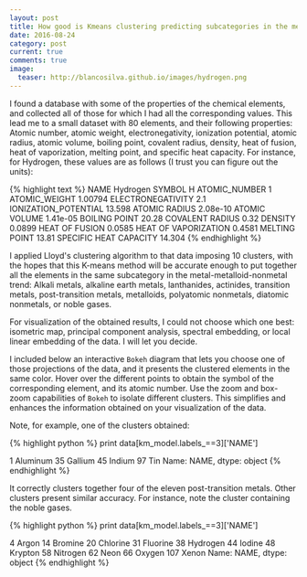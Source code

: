 ```yaml
---
layout: post
title: How good is Kmeans clustering predicting subcategories in the metal-metalloid-nonmetal trend?
date: 2016-08-24 
category: post
current: true
comments: true
image:
  teaser: http://blancosilva.github.io/images/hydrogen.png
---
```


I found a database with some of the properties of the chemical elements, and collected all of those for which I had all the corresponding values.  This lead me to a small dataset with 80 elements, and their following properties: Atomic number, atomic weight, electronegativity, ionization potential, atomic radius, atomic volume, boiling point, covalent radius, density, heat of fusion, heat of vaporization, melting point, and specific heat capacity.  For instance, for Hydrogen, these values are as follows (I trust you can figure out the units):

{% highlight text %}
NAME Hydrogen
SYMBOL H
ATOMIC_NUMBER 1
ATOMIC_WEIGHT 1.00794
ELECTRONEGATIVITY 2.1
IONIZATION_POTENTIAL 13.598
ATOMIC RADIUS 2.08e-10
ATOMIC VOLUME 1.41e-05
BOILING POINT 20.28
COVALENT RADIUS 0.32
DENSITY 0.0899
HEAT OF FUSION 0.0585
HEAT OF VAPORIZATION 0.4581
MELTING POINT 13.81
SPECIFIC HEAT CAPACITY 14.304
{% endhighlight %}

I applied Lloyd's clustering algorithm to that data imposing 10 clusters, with the hopes that this K-means method will be accurate enough to put together all the elements in the same subcategory in the metal-metalloid-nonmetal trend: Alkali metals, alkaline earth metals, lan­thanides, actinides, transition metals, post-​transition metals, metalloids, polyatomic nonmetals, diatomic nonmetals, or noble gases.

For visualization of the obtained results, I could not choose which one best: isometric map, principal component analysis, spectral embedding, or local linear embedding of the data.  I will let you decide.  

I included below an interactive `Bokeh` diagram that lets you choose one of those projections of the data, and it presents the clustered elements in the same color.  Hover over the different points to obtain the symbol of the corresponding element, and its atomic number.  Use the zoom and box-zoom capabilities of `Bokeh` to isolate different clusters.  This simplifies and enhances the information obtained on your visualization of the data.

Note, for example, one of the clusters obtained:

{% highlight python %}
print data[km_model.labels_==3]['NAME']

1     Aluminum
35     Gallium
45      Indium
97         Tin
Name: NAME, dtype: object
{% endhighlight %}

It correctly clusters together four of the eleven post-transition metals.  Other clusters present similar accuracy.  For instance, note the cluster containing the noble gases.

{% highlight python %}
print data[km_model.labels_==3]['NAME']

4         Argon
14      Bromine
20     Chlorine
31     Fluorine
38     Hydrogen
44       Iodine
48      Krypton
58     Nitrogen
62         Neon
66       Oxygen
107       Xenon
Name: NAME, dtype: object
{% endhighlight %}

<link rel="stylesheet" href="https://cdn.pydata.org/bokeh/release/bokeh-0.12.1.min.css" type="text/css" />
<link rel="stylesheet" href="https://cdn.pydata.org/bokeh/release/bokeh-widgets-0.12.1.min.css" type="text/css" />
        
<script type="text/javascript" src="https://cdn.pydata.org/bokeh/release/bokeh-0.12.1.min.js"></script>
<script type="text/javascript" src="https://cdn.pydata.org/bokeh/release/bokeh-widgets-0.12.1.min.js"></script>
<script type="text/javascript">
    Bokeh.set_log_level("info");
</script>

<div class="bk-root">
	<div class="plotdiv" id="8f71f722-b179-4d04-b51a-da7a37965897"></div>
</div>

<script type="text/javascript">
Bokeh.$(function() {
	var docs_json = {"6600161e-5412-46e0-be2c-485cd126ad59":{"roots":{"references":[{"attributes":{"fill_alpha":{"value":0.1},"fill_color":{"value":"#1f77b4"},"line_alpha":{"value":0.1},"line_color":{"value":"#1f77b4"},"size":{"units":"screen","value":10},"x":{"field":"x"},"y":{"field":"y"}},"id":"62b0c13e-b1a1-4140-9771-3a696f1e7b6a","type":"Circle"},{"attributes":{"fill_color":{"field":"color"},"line_color":{"field":"color"},"size":{"units":"screen","value":10},"x":{"field":"x"},"y":{"field":"y"}},"id":"11d9adef-078c-4264-ad54-f981fe584477","type":"Circle"},{"attributes":{},"id":"14ebcb5d-9a26-419f-be55-d7bafff64929","type":"BasicTicker"},{"attributes":{"bottom_units":"screen","fill_alpha":{"value":0.5},"fill_color":{"value":"lightgrey"},"left_units":"screen","level":"overlay","line_alpha":{"value":1.0},"line_color":{"value":"black"},"line_dash":[4,4],"line_width":{"value":2},"plot":null,"render_mode":"css","right_units":"screen","top_units":"screen"},"id":"5aee374d-01b7-4ed6-9a03-36a37d759230","type":"BoxAnnotation"},{"attributes":{},"id":"d3f8bb79-4403-4b9d-a760-afd6ef8e831a","type":"BasicTickFormatter"},{"attributes":{"active_drag":"auto","active_scroll":"auto","active_tap":"auto","tools":[{"id":"167d548f-6f8f-44f1-b662-fa83eee4834a","type":"PanTool"},{"id":"3ff2f816-1fcb-445d-afb4-f38f6660f526","type":"WheelZoomTool"},{"id":"8ee37ab5-0b44-4dca-a9f4-98dca5c7e33c","type":"BoxZoomTool"},{"id":"c3c49c42-1853-4f17-be22-0d4b00f69501","type":"SaveTool"},{"id":"f511c555-2233-49df-ad4c-56b9375056a2","type":"ResetTool"},{"id":"c48bc129-b38d-4b18-90eb-e60892b4560b","type":"HelpTool"},{"id":"1444bd8b-7b0b-4dc9-9c8b-612b66ce8a18","type":"HoverTool"}]},"id":"c9ed1764-2101-4c5c-b5d0-e151a747b88d","type":"Toolbar"},{"attributes":{"callback":null},"id":"0b156f65-eed2-4e65-8fb9-215586c68161","type":"DataRange1d"},{"attributes":{"plot":{"id":"f1d312a3-5b96-497f-9899-a907af60fcbb","subtype":"Figure","type":"Plot"}},"id":"b1f3e0f2-11d5-4039-bd40-4c71feac8db3","type":"HelpTool"},{"attributes":{},"id":"536337fb-4145-4013-880b-1108501d6d5c","type":"BasicTickFormatter"},{"attributes":{"below":[{"id":"a371d366-11ed-4a58-b8c2-044743939877","type":"LinearAxis"}],"left":[{"id":"5644dd05-c828-47d9-8077-4508626d128c","type":"LinearAxis"}],"renderers":[{"id":"a371d366-11ed-4a58-b8c2-044743939877","type":"LinearAxis"},{"id":"8e9cdf43-27a6-4569-89d3-5ba1f69f46e6","type":"Grid"},{"id":"5644dd05-c828-47d9-8077-4508626d128c","type":"LinearAxis"},{"id":"cc979c98-dd25-4e57-a13b-0137deeb5c9b","type":"Grid"},{"id":"3f353c1b-7725-4c0d-bb9d-f4154cd9c3ef","type":"BoxAnnotation"},{"id":"7813779d-537f-4ec5-9e1c-92b6d15ed9e4","type":"GlyphRenderer"}],"title":{"id":"812d894e-e9b4-4347-83bd-8d5422d251ee","type":"Title"},"tool_events":{"id":"b52faf0a-c7f4-455a-977e-8ee2fed61085","type":"ToolEvents"},"toolbar":{"id":"77cf888f-3107-4a88-9919-d12ad9bb9758","type":"Toolbar"},"x_range":{"id":"9f87f39b-fd56-4e03-89cc-9347f29e78de","type":"DataRange1d"},"y_range":{"id":"5a203eea-90cf-4be2-8aad-efe1708b41ce","type":"DataRange1d"}},"id":"98ae1599-882d-40a9-a150-0134dd2bc1e2","subtype":"Figure","type":"Plot"},{"attributes":{"data_source":{"id":"d2b36607-5b90-4111-8a84-2ae1191b5290","type":"ColumnDataSource"},"glyph":{"id":"cbe39a14-8aa1-4c3e-94ee-ac6c9fb02f3a","type":"Circle"},"hover_glyph":null,"nonselection_glyph":{"id":"fe0d5987-c41d-41d3-a490-20ca0308815d","type":"Circle"},"selection_glyph":null},"id":"81598618-94f1-471b-a088-da4bdd2c0e07","type":"GlyphRenderer"},{"attributes":{"plot":{"id":"f1d312a3-5b96-497f-9899-a907af60fcbb","subtype":"Figure","type":"Plot"}},"id":"221a5fde-4296-48e5-8ea7-8fe29f559fe2","type":"ResetTool"},{"attributes":{"plot":null,"text":null},"id":"cebdfa4b-0471-45f4-aa64-c18859da2fc1","type":"Title"},{"attributes":{"callback":null,"column_names":["color","y","number","name","x"],"data":{"color":["pink","blue","brown","black","red","orange","blue","red","blue","brown","blue","black","purple","brown","red","red","black","red","red","blue","brown","red","pink","purple","red","brown","orange","black","red","brown","pink","orange","black","brown","purple","blue","gray","blue","green","orange","brown","black","orange","purple","brown","red","brown","yellow","black","blue","red","purple","gray","black","yellow","gray","orange","black","green","red","black","green","green","blue","yellow","orange","black","orange","pink","gray","blue","green","purple","gray","yellow","brown","gray","blue","black","orange"],"name":["Aluminum","Antimony","Argon","Arsenic","Gold","Boron","Barium","Beryllium","Bismuth","Bromine","Calcium","Cadmium","Cerium","Chlorine","Cobalt","Chromium","Cesium","Copper","Erbium","Europium","Fluorine","Iron","Gallium","Gadolinium","Germanium","Hydrogen","Hafnium","Mercury","Holmium","Iodine","Indium","Iridium","Potassium","Krypton","Lanthanum","Lithium","Lutetium","Magnesium","Manganese","Molybdenum","Nitrogen","Sodium","Niobium","Neodymium","Neon","Nickel","Oxygen","Osmium","Phosphorus","Lead","Palladium","Praseodymium","Platinum","Rubidium","Rhenium","Rhodium","Ruthenium","Sulfur","Silver","Scandium","Selenium","Silicon","Samarium","Strontium","Tantalum","Technetium","Tellurium","Thorium","Tin","Titanium","Thallium","Thulium","Uranium","Vanadium","Tungsten","Xenon","Yttrium","Ytterbium","Zinc","Zirconium"],"number":[13,51,18,33,79,5,56,4,83,35,20,48,58,17,27,24,55,29,68,63,9,26,31,64,32,1,72,80,67,53,49,77,19,36,57,3,71,12,25,42,7,11,41,60,10,28,8,76,15,82,46,59,78,37,75,45,44,16,47,21,34,14,62,38,73,43,52,90,50,22,81,69,92,23,74,54,39,70,30,40],"x":[165.1549578086669,-792.7720666339671,-2823.911782391951,-1690.9785680590544,604.003387697546,2151.1534894725755,-547.4716111589673,872.8116117785594,-1048.4956299233063,-2537.6402797234005,-810.8718195077785,-1722.8067323885657,1123.0966109927645,-2649.696687604154,827.8752492502166,811.3197698676413,-2050.977643985591,350.69647399150875,849.2084990339467,-764.1471729493757,-2846.350833763942,719.67950998593,-532.924237310271,1219.2784924423763,573.4084592303528,-2922.2196059991647,2828.5210411083713,-2380.4911599136444,662.6678717464754,-2401.8127171891165,-701.9503389126266,2753.446644467973,-1974.279813787954,-2789.7211548797695,1185.3803007326305,-1392.2647915255197,1390.0773376147806,-1235.01663547876,-59.75485635628122,3008.5434322255883,-2854.5116367646956,-1845.8234647614345,3022.517917867446,848.6448130257074,-2909.181351937498,686.5144718790234,-2839.099449129472,3567.4271600341626,-2306.38464443666,-916.4930886721086,946.7111615875558,1221.0459721050568,1846.245391652987,-2031.5517374912906,4110.882066789432,1808.6145728832691,2452.2999579542397,-2126.54200569937,-89.89184640751884,803.6950103840954,-1860.7221626960586,306.86491971590306,-398.2648201580452,-939.6970894260107,3912.9990090697706,2449.5337668192415,-1502.8653887710816,2999.7822780164397,-94.47061201325167,1299.8662693093083,-1137.9638292219493,-40.92141314874259,1938.6695031879992,1519.8887200301212,4209.631861125093,-2740.4304570994445,1286.1646900084056,-1087.036034138292,-1545.792708746224,2609.87722726916],"y":[-813.3226419025247,-237.03064716141273,369.17598760367173,172.51248903528915,-571.4990105519822,291.83235366075564,-204.9444833605803,-457.53840960113837,-380.57214101263344,314.5174596553287,121.62347137063307,238.02339013507606,-954.9573220137667,336.74570153088223,78.24254827241617,-268.5951832219415,39.88814267633211,-289.8661815345455,48.983015397025554,78.8268704624029,373.28774077562275,145.68497475499606,-981.6809191383713,-532.4116235105231,-631.3066114452986,387.2799813350157,277.4433798079099,120.74560149181013,166.69892396917638,283.0516047821477,-932.9170875401891,447.53154488730524,-98.03720663095794,362.8666851839355,-905.8647840881179,-334.75622195096537,12.90971844937394,213.29585306541782,128.65359536291442,474.7664608391974,374.8189519452578,-133.34425257155806,399.9876916381345,-598.7065487255792,384.95723624138964,70.61856597840853,371.91445774676004,595.207271817676,272.110474342913,-437.1501492142671,105.74214652472642,-892.7756550270203,66.71695312098848,0.9321352850047333,686.4778773469357,188.90189808994842,383.0535114469682,238.11948054788024,-230.5225744573133,76.08865921782501,203.22348765242964,215.34630353762094,93.72655239041693,87.67691058820412,628.065149867858,361.39211414510146,159.58664677105753,-119.52384139990681,-969.7862407226246,111.00163487935981,-395.7347704768956,203.95993946279725,-783.454619360622,131.7502215410609,755.6179278507166,352.4379854958572,-133.6058908168514,128.9839413892563,219.8998676903442,-62.99847161990647]}},"id":"85641719-298d-455e-b883-a714519a0c4d","type":"ColumnDataSource"},{"attributes":{"plot":{"id":"c4b1cff8-519f-4b47-a009-60b29fa39453","subtype":"Figure","type":"Plot"},"ticker":{"id":"2e9e430a-adb2-453d-aba9-20c7dbf4ca9c","type":"BasicTicker"}},"id":"3173ad1e-32e9-44c6-bddf-9a7db2d886d8","type":"Grid"},{"attributes":{"callback":null,"plot":{"id":"c4b1cff8-519f-4b47-a009-60b29fa39453","subtype":"Figure","type":"Plot"},"tooltips":[["Name    ","@name"],["Atomic #","@number"]]},"id":"e7c471d7-1ed6-4728-8a1a-473541eae14d","type":"HoverTool"},{"attributes":{},"id":"6c3f21e6-839d-44c9-a9e6-14582ee361d4","type":"BasicTickFormatter"},{"attributes":{"callback":null,"plot":{"id":"f1d312a3-5b96-497f-9899-a907af60fcbb","subtype":"Figure","type":"Plot"},"tooltips":[["Name    ","@name"],["Atomic #","@number"]]},"id":"24d756bf-386d-4581-99ca-121e72f3ea60","type":"HoverTool"},{"attributes":{"plot":{"id":"b1f0f49d-8c4f-4b7b-b24f-16f3ae07df79","subtype":"Figure","type":"Plot"}},"id":"167d548f-6f8f-44f1-b662-fa83eee4834a","type":"PanTool"},{"attributes":{"dimension":1,"plot":{"id":"98ae1599-882d-40a9-a150-0134dd2bc1e2","subtype":"Figure","type":"Plot"},"ticker":{"id":"b00c71bc-a2c8-4960-a105-5497dbf0a963","type":"BasicTicker"}},"id":"cc979c98-dd25-4e57-a13b-0137deeb5c9b","type":"Grid"},{"attributes":{},"id":"43d30af2-3488-4a2b-aa0a-13820397acdb","type":"ToolEvents"},{"attributes":{"bottom_units":"screen","fill_alpha":{"value":0.5},"fill_color":{"value":"lightgrey"},"left_units":"screen","level":"overlay","line_alpha":{"value":1.0},"line_color":{"value":"black"},"line_dash":[4,4],"line_width":{"value":2},"plot":null,"render_mode":"css","right_units":"screen","top_units":"screen"},"id":"3f353c1b-7725-4c0d-bb9d-f4154cd9c3ef","type":"BoxAnnotation"},{"attributes":{"callback":null,"plot":{"id":"98ae1599-882d-40a9-a150-0134dd2bc1e2","subtype":"Figure","type":"Plot"},"tooltips":[["Name    ","@name"],["Atomic #","@number"]]},"id":"473c6095-c5ed-4679-8734-25bd8c6efc30","type":"HoverTool"},{"attributes":{"data_source":{"id":"4c34170c-bd3f-45fe-9a03-4fcf4fde10f3","type":"ColumnDataSource"},"glyph":{"id":"aace667a-a400-43f6-9a84-b0f6daf9ac73","type":"Circle"},"hover_glyph":null,"nonselection_glyph":{"id":"ecbbf66c-9431-4315-9597-d1c8af03d792","type":"Circle"},"selection_glyph":null},"id":"7813779d-537f-4ec5-9e1c-92b6d15ed9e4","type":"GlyphRenderer"},{"attributes":{"active_drag":"auto","active_scroll":"auto","active_tap":"auto","tools":[{"id":"48b7006f-d325-4566-912e-da44be55fe35","type":"PanTool"},{"id":"ec12618b-7aa1-4791-9095-73ba658c262a","type":"WheelZoomTool"},{"id":"4d2a5291-9139-47b6-9443-18501a9f91bb","type":"BoxZoomTool"},{"id":"a74c0ce0-f360-4314-afd5-eea84f8ed2b0","type":"SaveTool"},{"id":"221a5fde-4296-48e5-8ea7-8fe29f559fe2","type":"ResetTool"},{"id":"b1f3e0f2-11d5-4039-bd40-4c71feac8db3","type":"HelpTool"},{"id":"24d756bf-386d-4581-99ca-121e72f3ea60","type":"HoverTool"}]},"id":"0b25456e-fb8e-4a34-9e94-bf644b6ff7b3","type":"Toolbar"},{"attributes":{},"id":"900f2513-9de8-4271-8813-420482fc018c","type":"BasicTicker"},{"attributes":{"overlay":{"id":"668b2364-8bc9-40c2-86e4-7b320a3ef2bb","type":"BoxAnnotation"},"plot":{"id":"c4b1cff8-519f-4b47-a009-60b29fa39453","subtype":"Figure","type":"Plot"}},"id":"b947a04d-6097-4972-8135-53ad27f8879a","type":"BoxZoomTool"},{"attributes":{"data_source":{"id":"85641719-298d-455e-b883-a714519a0c4d","type":"ColumnDataSource"},"glyph":{"id":"11d9adef-078c-4264-ad54-f981fe584477","type":"Circle"},"hover_glyph":null,"nonselection_glyph":{"id":"62b0c13e-b1a1-4140-9771-3a696f1e7b6a","type":"Circle"},"selection_glyph":null},"id":"079ee571-06dd-4257-a3aa-d5070517872b","type":"GlyphRenderer"},{"attributes":{"overlay":{"id":"704ecfef-3f09-4ae0-a0a7-c46cbe150b2a","type":"BoxAnnotation"},"plot":{"id":"f1d312a3-5b96-497f-9899-a907af60fcbb","subtype":"Figure","type":"Plot"}},"id":"4d2a5291-9139-47b6-9443-18501a9f91bb","type":"BoxZoomTool"},{"attributes":{"data_source":{"id":"dcf6ad7a-834d-4073-9a8a-4cccdb5378ab","type":"ColumnDataSource"},"glyph":{"id":"930d80e2-7b71-4947-98be-fb938687dcd5","type":"Circle"},"hover_glyph":null,"nonselection_glyph":{"id":"5f0df231-4e5d-416d-89fc-1411e1aa9db9","type":"Circle"},"selection_glyph":null},"id":"d8011ec0-2dbd-4f11-8815-2b71dfaab15c","type":"GlyphRenderer"},{"attributes":{"plot":{"id":"b1f0f49d-8c4f-4b7b-b24f-16f3ae07df79","subtype":"Figure","type":"Plot"}},"id":"c3c49c42-1853-4f17-be22-0d4b00f69501","type":"SaveTool"},{"attributes":{"plot":{"id":"98ae1599-882d-40a9-a150-0134dd2bc1e2","subtype":"Figure","type":"Plot"}},"id":"b594acfa-7704-4b6a-aba2-26e2d28997b2","type":"ResetTool"},{"attributes":{"callback":null,"plot":{"id":"b1f0f49d-8c4f-4b7b-b24f-16f3ae07df79","subtype":"Figure","type":"Plot"},"tooltips":[["Name    ","@name"],["Atomic #","@number"]]},"id":"1444bd8b-7b0b-4dc9-9c8b-612b66ce8a18","type":"HoverTool"},{"attributes":{},"id":"cf303b62-228c-4797-97a0-9b8a009741af","type":"BasicTickFormatter"},{"attributes":{"fill_color":{"field":"color"},"line_color":{"field":"color"},"size":{"units":"screen","value":10},"x":{"field":"x"},"y":{"field":"y"}},"id":"cbe39a14-8aa1-4c3e-94ee-ac6c9fb02f3a","type":"Circle"},{"attributes":{"formatter":{"id":"e23f54bd-a7b3-4f91-8010-ec6506c68589","type":"BasicTickFormatter"},"plot":{"id":"b1f0f49d-8c4f-4b7b-b24f-16f3ae07df79","subtype":"Figure","type":"Plot"},"ticker":{"id":"a69db1aa-4cf4-401f-8587-752b291f8f72","type":"BasicTicker"}},"id":"0476a467-48d1-4c1b-8247-cf121ca4f5a8","type":"LinearAxis"},{"attributes":{"active_drag":"auto","active_scroll":"auto","active_tap":"auto","tools":[{"id":"071dcfbf-91c6-40bf-a0f6-e1a8a925739c","type":"PanTool"},{"id":"dc49990c-cd22-4335-a16b-45e7d23b5457","type":"WheelZoomTool"},{"id":"c4bc4fc7-20b0-4a4d-a92f-2720e5b2b886","type":"BoxZoomTool"},{"id":"73d5a056-8cff-40a0-bbc3-03a552a7d77a","type":"SaveTool"},{"id":"b594acfa-7704-4b6a-aba2-26e2d28997b2","type":"ResetTool"},{"id":"655129bd-5d05-41ce-85b6-b577ea08d43f","type":"HelpTool"},{"id":"473c6095-c5ed-4679-8734-25bd8c6efc30","type":"HoverTool"}]},"id":"77cf888f-3107-4a88-9919-d12ad9bb9758","type":"Toolbar"},{"attributes":{},"id":"12a8059e-ebf9-4846-8f52-22114f98f8b3","type":"ToolEvents"},{"attributes":{},"id":"e8625e70-8f97-422d-872a-ce27866c52be","type":"BasicTicker"},{"attributes":{"formatter":{"id":"6c3f21e6-839d-44c9-a9e6-14582ee361d4","type":"BasicTickFormatter"},"plot":{"id":"f1d312a3-5b96-497f-9899-a907af60fcbb","subtype":"Figure","type":"Plot"},"ticker":{"id":"14ebcb5d-9a26-419f-be55-d7bafff64929","type":"BasicTicker"}},"id":"8a6a5c2b-d0ad-4828-8e97-1aa6f5af2c94","type":"LinearAxis"},{"attributes":{"bottom_units":"screen","fill_alpha":{"value":0.5},"fill_color":{"value":"lightgrey"},"left_units":"screen","level":"overlay","line_alpha":{"value":1.0},"line_color":{"value":"black"},"line_dash":[4,4],"line_width":{"value":2},"plot":null,"render_mode":"css","right_units":"screen","top_units":"screen"},"id":"668b2364-8bc9-40c2-86e4-7b320a3ef2bb","type":"BoxAnnotation"},{"attributes":{"plot":{"id":"c4b1cff8-519f-4b47-a009-60b29fa39453","subtype":"Figure","type":"Plot"}},"id":"b803ba85-1410-440a-8de6-707ac7d3ab0f","type":"HelpTool"},{"attributes":{"below":[{"id":"076b8d1d-a313-4654-a706-262ed096b5e2","type":"LinearAxis"}],"left":[{"id":"8ee01482-d2ec-48fe-aab8-016c3b23f203","type":"LinearAxis"}],"renderers":[{"id":"076b8d1d-a313-4654-a706-262ed096b5e2","type":"LinearAxis"},{"id":"3173ad1e-32e9-44c6-bddf-9a7db2d886d8","type":"Grid"},{"id":"8ee01482-d2ec-48fe-aab8-016c3b23f203","type":"LinearAxis"},{"id":"1d803f39-3a45-4c3b-8e44-944e67480ec0","type":"Grid"},{"id":"668b2364-8bc9-40c2-86e4-7b320a3ef2bb","type":"BoxAnnotation"},{"id":"079ee571-06dd-4257-a3aa-d5070517872b","type":"GlyphRenderer"}],"title":{"id":"cf50a3b7-107d-4caa-9431-51d910177127","type":"Title"},"tool_events":{"id":"7390e0df-0ded-4a53-b7e2-30d3c4b24967","type":"ToolEvents"},"toolbar":{"id":"a513c179-284e-4f16-b244-72a6cf1ff6f9","type":"Toolbar"},"x_range":{"id":"f0fdafee-55c8-49e4-bee8-4584f3c2835a","type":"DataRange1d"},"y_range":{"id":"52bab966-5322-4578-b024-a04684e43d63","type":"DataRange1d"}},"id":"c4b1cff8-519f-4b47-a009-60b29fa39453","subtype":"Figure","type":"Plot"},{"attributes":{"child":{"id":"b1f0f49d-8c4f-4b7b-b24f-16f3ae07df79","subtype":"Figure","type":"Plot"},"title":"PCA"},"id":"88909a9f-62c1-442e-85e1-55fb0cb42959","type":"Panel"},{"attributes":{},"id":"047d3250-7584-49f7-b7cf-ac2f6d0f0e80","type":"BasicTickFormatter"},{"attributes":{"plot":{"id":"f1d312a3-5b96-497f-9899-a907af60fcbb","subtype":"Figure","type":"Plot"},"ticker":{"id":"e8625e70-8f97-422d-872a-ce27866c52be","type":"BasicTicker"}},"id":"90012c5b-ade5-4eb6-bada-51808b41f758","type":"Grid"},{"attributes":{"formatter":{"id":"cf303b62-228c-4797-97a0-9b8a009741af","type":"BasicTickFormatter"},"plot":{"id":"b1f0f49d-8c4f-4b7b-b24f-16f3ae07df79","subtype":"Figure","type":"Plot"},"ticker":{"id":"576eca65-bd5d-471b-ad35-e4539fd13f37","type":"BasicTicker"}},"id":"1e9d8a0e-d417-4f5b-8afc-a1006bc2766b","type":"LinearAxis"},{"attributes":{"overlay":{"id":"5aee374d-01b7-4ed6-9a03-36a37d759230","type":"BoxAnnotation"},"plot":{"id":"b1f0f49d-8c4f-4b7b-b24f-16f3ae07df79","subtype":"Figure","type":"Plot"}},"id":"8ee37ab5-0b44-4dca-a9f4-98dca5c7e33c","type":"BoxZoomTool"},{"attributes":{},"id":"ee187e74-c58d-44d5-8772-59eba1ad061f","type":"BasicTickFormatter"},{"attributes":{"fill_alpha":{"value":0.1},"fill_color":{"value":"#1f77b4"},"line_alpha":{"value":0.1},"line_color":{"value":"#1f77b4"},"size":{"units":"screen","value":10},"x":{"field":"x"},"y":{"field":"y"}},"id":"fe0d5987-c41d-41d3-a490-20ca0308815d","type":"Circle"},{"attributes":{"dimension":1,"plot":{"id":"c4b1cff8-519f-4b47-a009-60b29fa39453","subtype":"Figure","type":"Plot"},"ticker":{"id":"900f2513-9de8-4271-8813-420482fc018c","type":"BasicTicker"}},"id":"1d803f39-3a45-4c3b-8e44-944e67480ec0","type":"Grid"},{"attributes":{"plot":{"id":"b1f0f49d-8c4f-4b7b-b24f-16f3ae07df79","subtype":"Figure","type":"Plot"},"ticker":{"id":"a69db1aa-4cf4-401f-8587-752b291f8f72","type":"BasicTicker"}},"id":"d39cee0b-82c0-45af-8a1f-4211df9a4066","type":"Grid"},{"attributes":{},"id":"e23f54bd-a7b3-4f91-8010-ec6506c68589","type":"BasicTickFormatter"},{"attributes":{"plot":{"id":"98ae1599-882d-40a9-a150-0134dd2bc1e2","subtype":"Figure","type":"Plot"}},"id":"dc49990c-cd22-4335-a16b-45e7d23b5457","type":"WheelZoomTool"},{"attributes":{"formatter":{"id":"ee187e74-c58d-44d5-8772-59eba1ad061f","type":"BasicTickFormatter"},"plot":{"id":"98ae1599-882d-40a9-a150-0134dd2bc1e2","subtype":"Figure","type":"Plot"},"ticker":{"id":"082f8e7a-a1e7-45eb-be62-05707b4aa1cb","type":"BasicTicker"}},"id":"a371d366-11ed-4a58-b8c2-044743939877","type":"LinearAxis"},{"attributes":{"formatter":{"id":"536337fb-4145-4013-880b-1108501d6d5c","type":"BasicTickFormatter"},"plot":{"id":"98ae1599-882d-40a9-a150-0134dd2bc1e2","subtype":"Figure","type":"Plot"},"ticker":{"id":"b00c71bc-a2c8-4960-a105-5497dbf0a963","type":"BasicTicker"}},"id":"5644dd05-c828-47d9-8077-4508626d128c","type":"LinearAxis"},{"attributes":{"plot":{"id":"f1d312a3-5b96-497f-9899-a907af60fcbb","subtype":"Figure","type":"Plot"}},"id":"ec12618b-7aa1-4791-9095-73ba658c262a","type":"WheelZoomTool"},{"attributes":{"plot":null,"text":null},"id":"cf50a3b7-107d-4caa-9431-51d910177127","type":"Title"},{"attributes":{"fill_color":{"field":"color"},"line_color":{"field":"color"},"size":{"units":"screen","value":10},"x":{"field":"x"},"y":{"field":"y"}},"id":"aace667a-a400-43f6-9a84-b0f6daf9ac73","type":"Circle"},{"attributes":{"plot":{"id":"c4b1cff8-519f-4b47-a009-60b29fa39453","subtype":"Figure","type":"Plot"}},"id":"d2e593f1-41f1-40d3-9270-7a40430e2d45","type":"ResetTool"},{"attributes":{"callback":null},"id":"954d7588-fbe4-45c2-a3ce-90aee9b95bff","type":"DataRange1d"},{"attributes":{"below":[{"id":"8af45b65-dcdc-4c86-85ce-0b56a9801821","type":"LinearAxis"}],"left":[{"id":"8a6a5c2b-d0ad-4828-8e97-1aa6f5af2c94","type":"LinearAxis"}],"renderers":[{"id":"8af45b65-dcdc-4c86-85ce-0b56a9801821","type":"LinearAxis"},{"id":"90012c5b-ade5-4eb6-bada-51808b41f758","type":"Grid"},{"id":"8a6a5c2b-d0ad-4828-8e97-1aa6f5af2c94","type":"LinearAxis"},{"id":"b21dcc4a-3a0f-4d0f-be55-359de3b3ba4b","type":"Grid"},{"id":"704ecfef-3f09-4ae0-a0a7-c46cbe150b2a","type":"BoxAnnotation"},{"id":"81598618-94f1-471b-a088-da4bdd2c0e07","type":"GlyphRenderer"}],"title":{"id":"01813a30-a74d-408b-88c8-3c810666fd66","type":"Title"},"tool_events":{"id":"12a8059e-ebf9-4846-8f52-22114f98f8b3","type":"ToolEvents"},"toolbar":{"id":"0b25456e-fb8e-4a34-9e94-bf644b6ff7b3","type":"Toolbar"},"x_range":{"id":"0b156f65-eed2-4e65-8fb9-215586c68161","type":"DataRange1d"},"y_range":{"id":"7ff153a7-7e3b-4e52-a8b9-0956cde3dc77","type":"DataRange1d"}},"id":"f1d312a3-5b96-497f-9899-a907af60fcbb","subtype":"Figure","type":"Plot"},{"attributes":{},"id":"082f8e7a-a1e7-45eb-be62-05707b4aa1cb","type":"BasicTicker"},{"attributes":{"plot":{"id":"98ae1599-882d-40a9-a150-0134dd2bc1e2","subtype":"Figure","type":"Plot"}},"id":"73d5a056-8cff-40a0-bbc3-03a552a7d77a","type":"SaveTool"},{"attributes":{"fill_alpha":{"value":0.1},"fill_color":{"value":"#1f77b4"},"line_alpha":{"value":0.1},"line_color":{"value":"#1f77b4"},"size":{"units":"screen","value":10},"x":{"field":"x"},"y":{"field":"y"}},"id":"5f0df231-4e5d-416d-89fc-1411e1aa9db9","type":"Circle"},{"attributes":{"callback":null,"tabs":[{"id":"a4616c91-0cf3-4723-afce-a3bed7807bc7","type":"Panel"},{"id":"88909a9f-62c1-442e-85e1-55fb0cb42959","type":"Panel"},{"id":"84696fa7-b3b3-4504-8a5a-4fb3fe48b300","type":"Panel"},{"id":"fe67a26a-d9ce-447e-84cb-86ae1c5a4bda","type":"Panel"}]},"id":"81c0b693-b71d-41c5-94f0-8a931629e416","type":"Tabs"},{"attributes":{"child":{"id":"c4b1cff8-519f-4b47-a009-60b29fa39453","subtype":"Figure","type":"Plot"},"title":"Isometric Map"},"id":"84696fa7-b3b3-4504-8a5a-4fb3fe48b300","type":"Panel"},{"attributes":{"callback":null},"id":"9f87f39b-fd56-4e03-89cc-9347f29e78de","type":"DataRange1d"},{"attributes":{"child":{"id":"98ae1599-882d-40a9-a150-0134dd2bc1e2","subtype":"Figure","type":"Plot"},"title":"Locally Linear Embedding"},"id":"fe67a26a-d9ce-447e-84cb-86ae1c5a4bda","type":"Panel"},{"attributes":{"plot":{"id":"c4b1cff8-519f-4b47-a009-60b29fa39453","subtype":"Figure","type":"Plot"}},"id":"e69480a5-9aaf-4dcb-92cc-8c527f2363e1","type":"PanTool"},{"attributes":{"plot":{"id":"c4b1cff8-519f-4b47-a009-60b29fa39453","subtype":"Figure","type":"Plot"}},"id":"5453b409-5aba-4282-b531-cf0bb7b5199f","type":"SaveTool"},{"attributes":{"plot":{"id":"98ae1599-882d-40a9-a150-0134dd2bc1e2","subtype":"Figure","type":"Plot"}},"id":"071dcfbf-91c6-40bf-a0f6-e1a8a925739c","type":"PanTool"},{"attributes":{"plot":{"id":"b1f0f49d-8c4f-4b7b-b24f-16f3ae07df79","subtype":"Figure","type":"Plot"}},"id":"f511c555-2233-49df-ad4c-56b9375056a2","type":"ResetTool"},{"attributes":{"fill_color":{"field":"color"},"line_color":{"field":"color"},"size":{"units":"screen","value":10},"x":{"field":"x"},"y":{"field":"y"}},"id":"930d80e2-7b71-4947-98be-fb938687dcd5","type":"Circle"},{"attributes":{"callback":null},"id":"7ff153a7-7e3b-4e52-a8b9-0956cde3dc77","type":"DataRange1d"},{"attributes":{"callback":null,"column_names":["color","y","number","name","x"],"data":{"color":["pink","blue","brown","black","red","orange","blue","red","blue","brown","blue","black","purple","brown","red","red","black","red","red","blue","brown","red","pink","purple","red","brown","orange","black","red","brown","pink","orange","black","brown","purple","blue","gray","blue","green","orange","brown","black","orange","purple","brown","red","brown","yellow","black","blue","red","purple","gray","black","yellow","gray","orange","black","green","red","black","green","green","blue","yellow","orange","black","orange","pink","gray","blue","green","purple","gray","yellow","brown","gray","blue","black","orange"],"name":["Aluminum","Antimony","Argon","Arsenic","Gold","Boron","Barium","Beryllium","Bismuth","Bromine","Calcium","Cadmium","Cerium","Chlorine","Cobalt","Chromium","Cesium","Copper","Erbium","Europium","Fluorine","Iron","Gallium","Gadolinium","Germanium","Hydrogen","Hafnium","Mercury","Holmium","Iodine","Indium","Iridium","Potassium","Krypton","Lanthanum","Lithium","Lutetium","Magnesium","Manganese","Molybdenum","Nitrogen","Sodium","Niobium","Neodymium","Neon","Nickel","Oxygen","Osmium","Phosphorus","Lead","Palladium","Praseodymium","Platinum","Rubidium","Rhenium","Rhodium","Ruthenium","Sulfur","Silver","Scandium","Selenium","Silicon","Samarium","Strontium","Tantalum","Technetium","Tellurium","Thorium","Tin","Titanium","Thallium","Thulium","Uranium","Vanadium","Tungsten","Xenon","Yttrium","Ytterbium","Zinc","Zirconium"],"number":[13,51,18,33,79,5,56,4,83,35,20,48,58,17,27,24,55,29,68,63,9,26,31,64,32,1,72,80,67,53,49,77,19,36,57,3,71,12,25,42,7,11,41,60,10,28,8,76,15,82,46,59,78,37,75,45,44,16,47,21,34,14,62,38,73,43,52,90,50,22,81,69,92,23,74,54,39,70,30,40],"x":[0.020084526582062872,0.055508911227359646,0.15159617982500034,0.07808620535306354,-0.013118989541468791,-0.1667149181084315,0.040412699966604515,-0.07412158918645055,0.09996677214325349,0.1358710216647169,0.049420833645170956,0.09840756709401258,-0.05368475756641123,0.1445412145579658,-0.07409316417918016,-0.0740595765977072,0.11968902413559186,-0.026971234299534935,-0.07399904353158034,0.046222159376645575,0.15454197924764262,-0.07409052090663995,0.11498411425073189,-0.05245918041112748,-0.01690505753613556,0.15810507616567535,-0.16713862462462217,0.12914581958175478,-0.07400764218452528,0.12530009037635478,0.10257272792964704,-0.16715970138356462,0.12128852554282608,0.14714531161018027,-0.06419691329517986,0.10359613404133232,-0.09212096560524483,0.07261141171217114,-0.022633185209691854,-0.16712746052891564,0.15425893856539996,0.1191230562603522,-0.1671134893103093,-0.02327814570193724,0.15648491981385174,-0.0741106703796223,0.15457894721882315,-0.16719523063347128,0.12877358728656896,0.0897623732213237,-0.07405615289428397,-0.06559716272986302,-0.12423051864410839,0.12111319125662334,-0.16724406574068892,-0.13889187151894994,-0.1671985605396927,0.120689818545417,0.0016202772687727118,-0.07407638313504207,0.1082491985884832,-0.052965284390099975,0.006889137879488946,0.05587808988636636,-0.16721740391543918,-0.16719279544791243,0.08771539506277566,-0.16713573562473905,0.0813179877688995,-0.09507031046186384,0.0982604083979883,-0.047403618993624004,-0.11269107732573114,-0.11953056645586756,-0.1672722561551455,0.14161633462018186,-0.0786897073555854,0.05947466029830267,0.09074390265847682,-0.16717994243702983],"y":[-0.0686640027625074,-0.03236129252061037,0.10088275678157575,0.015594629748858876,-0.13022710880772997,0.09320866123363873,-0.04788960307612368,-0.04812478338540362,-0.05239852725787149,0.08019276695069817,-0.03416756579328093,0.034824096936878976,-0.38582274730122385,0.09119086361219124,-0.053808921997003954,-0.059858381607069265,0.06354449734773836,-0.06332810308150484,-0.07388381969091548,-0.04967276449143002,0.10433491793803673,-0.05323509441680576,-0.1218473226690649,-0.08371155391912287,-0.08994256518945527,0.10908179190474339,0.12764933135773887,0.07687786711359658,-0.07024627665353751,0.06663726162916656,-0.10157418166086082,0.1263046831988943,0.04991071791183141,0.09543362059015625,-0.35257465037183333,0.0010330287617851292,-0.023946216541317504,-0.005926462161662521,-0.04760576755978449,0.14151992876682593,0.10405246048471159,0.03995282528323821,0.1420039670682226,-0.1233378253024394,0.10715099807051419,-0.04860115787057549,0.10432151305723025,0.16362384453223167,0.07017221143393758,-0.0647331974504771,-0.06273997215755646,-0.3582260430651827,0.03213017565191455,0.05860536971435126,0.18630357516727122,0.04728355999662924,0.1103729698616958,0.05946688409145219,-0.058842469373782944,-0.057152302385446094,0.045112059248676804,-0.03719370702747273,-0.05270548607708758,-0.032932741511694744,0.17827508108785653,0.10923458556172173,0.015158418785209878,0.11696617007969838,-0.13448636210346282,-0.02631729134006027,-0.04440109433036243,-0.0489427204212851,-0.19792518409590712,0.010587326543834106,0.18878104860172187,0.08864335256198225,-0.046494733412392894,-0.04370687587572408,0.020218518521762995,0.10449991026462405]}},"id":"4c34170c-bd3f-45fe-9a03-4fcf4fde10f3","type":"ColumnDataSource"},{"attributes":{"plot":{"id":"98ae1599-882d-40a9-a150-0134dd2bc1e2","subtype":"Figure","type":"Plot"}},"id":"655129bd-5d05-41ce-85b6-b577ea08d43f","type":"HelpTool"},{"attributes":{"callback":null},"id":"f0fdafee-55c8-49e4-bee8-4584f3c2835a","type":"DataRange1d"},{"attributes":{},"id":"4eea9bfd-253b-4de3-8444-62fbc1d00c14","type":"BasicTickFormatter"},{"attributes":{"plot":{"id":"b1f0f49d-8c4f-4b7b-b24f-16f3ae07df79","subtype":"Figure","type":"Plot"}},"id":"c48bc129-b38d-4b18-90eb-e60892b4560b","type":"HelpTool"},{"attributes":{"callback":null},"id":"5a203eea-90cf-4be2-8aad-efe1708b41ce","type":"DataRange1d"},{"attributes":{"fill_alpha":{"value":0.1},"fill_color":{"value":"#1f77b4"},"line_alpha":{"value":0.1},"line_color":{"value":"#1f77b4"},"size":{"units":"screen","value":10},"x":{"field":"x"},"y":{"field":"y"}},"id":"ecbbf66c-9431-4315-9597-d1c8af03d792","type":"Circle"},{"attributes":{"dimension":1,"plot":{"id":"b1f0f49d-8c4f-4b7b-b24f-16f3ae07df79","subtype":"Figure","type":"Plot"},"ticker":{"id":"576eca65-bd5d-471b-ad35-e4539fd13f37","type":"BasicTicker"}},"id":"30dd4267-17cd-4f4c-9845-5550a98cedf4","type":"Grid"},{"attributes":{"callback":null,"column_names":["color","y","number","name","x"],"data":{"color":["pink","blue","brown","black","red","orange","blue","red","blue","brown","blue","black","purple","brown","red","red","black","red","red","blue","brown","red","pink","purple","red","brown","orange","black","red","brown","pink","orange","black","brown","purple","blue","gray","blue","green","orange","brown","black","orange","purple","brown","red","brown","yellow","black","blue","red","purple","gray","black","yellow","gray","orange","black","green","red","black","green","green","blue","yellow","orange","black","orange","pink","gray","blue","green","purple","gray","yellow","brown","gray","blue","black","orange"],"name":["Aluminum","Antimony","Argon","Arsenic","Gold","Boron","Barium","Beryllium","Bismuth","Bromine","Calcium","Cadmium","Cerium","Chlorine","Cobalt","Chromium","Cesium","Copper","Erbium","Europium","Fluorine","Iron","Gallium","Gadolinium","Germanium","Hydrogen","Hafnium","Mercury","Holmium","Iodine","Indium","Iridium","Potassium","Krypton","Lanthanum","Lithium","Lutetium","Magnesium","Manganese","Molybdenum","Nitrogen","Sodium","Niobium","Neodymium","Neon","Nickel","Oxygen","Osmium","Phosphorus","Lead","Palladium","Praseodymium","Platinum","Rubidium","Rhenium","Rhodium","Ruthenium","Sulfur","Silver","Scandium","Selenium","Silicon","Samarium","Strontium","Tantalum","Technetium","Tellurium","Thorium","Tin","Titanium","Thallium","Thulium","Uranium","Vanadium","Tungsten","Xenon","Yttrium","Ytterbium","Zinc","Zirconium"],"number":[13,51,18,33,79,5,56,4,83,35,20,48,58,17,27,24,55,29,68,63,9,26,31,64,32,1,72,80,67,53,49,77,19,36,57,3,71,12,25,42,7,11,41,60,10,28,8,76,15,82,46,59,78,37,75,45,44,16,47,21,34,14,62,38,73,43,52,90,50,22,81,69,92,23,74,54,39,70,30,40],"x":[-0.047260757042147473,0.09950616894970171,0.5793823850598813,0.12035301508352052,-0.1595838769653734,-0.363058606199194,0.0693629384854535,-0.2665360554727898,0.07473674651398647,0.395472503701883,0.09819918899638701,0.30702091050416475,-0.15886868343679109,0.4435816512306726,-0.24692801122165442,-0.10636249520155665,0.3367404729986222,-0.10603869483484983,-0.20776778270243082,0.11059904440408577,0.5457699975533281,-0.1843008884522744,0.015916213220930047,-0.26010686589174004,-0.14232861389951465,0.4389007902258712,-0.5320616390592325,0.32480400595000897,-0.2155152838997979,0.3334827807930577,0.025811744885624807,-0.5305855039401725,0.308041423844073,0.6083633613123897,-0.17838792072508508,0.10051707121739824,-0.24163025407684446,0.178355612514032,-0.04315978060931711,-0.45208139717436113,0.5457699975533277,0.28781429915980233,-0.4525947540486783,-0.19368652438270187,0.4750810839311789,-0.22868162886281918,0.5793823850598812,-0.3447761599715733,0.3106601485145346,0.0776108599537079,-0.27747528847076464,-0.17043086688647816,-0.2779084548258107,0.35472809621124374,-0.2876416467193353,-0.2603285420289838,-0.43164599658990954,0.36281918207066266,-0.038460242531894256,-0.1989734489477422,0.32575123168034414,-0.08388460695859878,0.018329666709461154,0.11392721231377526,-0.28764164671933506,-0.4150125128118691,0.23379818647664052,-0.24795602621556664,-0.01473013427281269,-0.22669972101307803,0.0967110429811729,-0.05652455795029932,-0.14293961649988793,-0.2249085718533126,-0.287641646719335,0.6051257575782616,-0.2760888642768756,0.1399640760266515,0.2762257721046488,-0.4494224554064605],"y":[-0.27843175181913066,-0.3673126563883015,0.4706134023234757,-0.07775841818619128,-0.22005321302662967,0.350685685365368,-0.4171608495345961,-0.2746394814203383,-0.29823174972223304,0.2561074961008443,-0.3084494345042392,-0.13693468345899085,-0.1192743713865423,0.3149527717378333,-0.27542440815017,-0.1478289618916876,-0.040643397815711156,-0.2977675893371984,-0.23739529064758255,-0.3547088389877329,0.4477557716865245,-0.24042057838865907,-0.23193876586758358,-0.10947125046066526,-0.23204681153139467,0.3639956186560496,0.6185217380141145,0.08859269678892592,-0.31692919369824435,0.16489881072646886,-0.27908105015411416,0.6131136662147767,-0.09566041336373354,0.4819436509396527,-0.11831196590018848,-0.19268432212419884,-0.0018901861325918412,-0.2663270948463445,-0.2382777027937661,0.5358442300368588,0.44775577168652486,-0.12722114436789328,0.5377199009981287,-0.16937722793012053,0.39332273124375106,-0.30533942761703736,0.47061340232347554,0.42329431229633363,0.11105014104779859,-0.3450691810868741,-0.2528477933348567,-0.09617882126361192,0.11904473939693508,-0.05121696133738945,0.3540013929301303,0.1224208501046199,0.4610734830614282,0.016399531785869784,-0.31093410525107995,-0.2523099614770164,-0.10651374084694136,-0.21816334166685258,-0.2960173467138801,-0.3308874350534751,0.35400139293013,0.4695435036225313,-0.20142587004061696,0.2778714242196594,-0.22365133738066845,-0.045141728229070886,-0.3112401176763166,-0.23242714693931113,-0.01327208929483267,0.004140122271724552,0.3540013929301302,0.47376325529186003,-0.06379242033365169,-0.24714694614306304,-0.18015895344287014,0.4583446422347143]}},"id":"d2b36607-5b90-4111-8a84-2ae1191b5290","type":"ColumnDataSource"},{"attributes":{},"id":"7390e0df-0ded-4a53-b7e2-30d3c4b24967","type":"ToolEvents"},{"attributes":{"plot":{"id":"f1d312a3-5b96-497f-9899-a907af60fcbb","subtype":"Figure","type":"Plot"}},"id":"a74c0ce0-f360-4314-afd5-eea84f8ed2b0","type":"SaveTool"},{"attributes":{"dimension":1,"plot":{"id":"f1d312a3-5b96-497f-9899-a907af60fcbb","subtype":"Figure","type":"Plot"},"ticker":{"id":"14ebcb5d-9a26-419f-be55-d7bafff64929","type":"BasicTicker"}},"id":"b21dcc4a-3a0f-4d0f-be55-359de3b3ba4b","type":"Grid"},{"attributes":{"formatter":{"id":"d3f8bb79-4403-4b9d-a760-afd6ef8e831a","type":"BasicTickFormatter"},"plot":{"id":"f1d312a3-5b96-497f-9899-a907af60fcbb","subtype":"Figure","type":"Plot"},"ticker":{"id":"e8625e70-8f97-422d-872a-ce27866c52be","type":"BasicTicker"}},"id":"8af45b65-dcdc-4c86-85ce-0b56a9801821","type":"LinearAxis"},{"attributes":{"plot":{"id":"b1f0f49d-8c4f-4b7b-b24f-16f3ae07df79","subtype":"Figure","type":"Plot"}},"id":"3ff2f816-1fcb-445d-afb4-f38f6660f526","type":"WheelZoomTool"},{"attributes":{"callback":null},"id":"52bab966-5322-4578-b024-a04684e43d63","type":"DataRange1d"},{"attributes":{"plot":null,"text":null},"id":"01813a30-a74d-408b-88c8-3c810666fd66","type":"Title"},{"attributes":{"active_drag":"auto","active_scroll":"auto","active_tap":"auto","tools":[{"id":"e69480a5-9aaf-4dcb-92cc-8c527f2363e1","type":"PanTool"},{"id":"bcb155d3-4105-4bba-adce-ecab1c4bdce2","type":"WheelZoomTool"},{"id":"b947a04d-6097-4972-8135-53ad27f8879a","type":"BoxZoomTool"},{"id":"5453b409-5aba-4282-b531-cf0bb7b5199f","type":"SaveTool"},{"id":"d2e593f1-41f1-40d3-9270-7a40430e2d45","type":"ResetTool"},{"id":"b803ba85-1410-440a-8de6-707ac7d3ab0f","type":"HelpTool"},{"id":"e7c471d7-1ed6-4728-8a1a-473541eae14d","type":"HoverTool"}]},"id":"a513c179-284e-4f16-b244-72a6cf1ff6f9","type":"Toolbar"},{"attributes":{},"id":"576eca65-bd5d-471b-ad35-e4539fd13f37","type":"BasicTicker"},{"attributes":{"below":[{"id":"0476a467-48d1-4c1b-8247-cf121ca4f5a8","type":"LinearAxis"}],"left":[{"id":"1e9d8a0e-d417-4f5b-8afc-a1006bc2766b","type":"LinearAxis"}],"renderers":[{"id":"0476a467-48d1-4c1b-8247-cf121ca4f5a8","type":"LinearAxis"},{"id":"d39cee0b-82c0-45af-8a1f-4211df9a4066","type":"Grid"},{"id":"1e9d8a0e-d417-4f5b-8afc-a1006bc2766b","type":"LinearAxis"},{"id":"30dd4267-17cd-4f4c-9845-5550a98cedf4","type":"Grid"},{"id":"5aee374d-01b7-4ed6-9a03-36a37d759230","type":"BoxAnnotation"},{"id":"d8011ec0-2dbd-4f11-8815-2b71dfaab15c","type":"GlyphRenderer"}],"title":{"id":"cebdfa4b-0471-45f4-aa64-c18859da2fc1","type":"Title"},"tool_events":{"id":"43d30af2-3488-4a2b-aa0a-13820397acdb","type":"ToolEvents"},"toolbar":{"id":"c9ed1764-2101-4c5c-b5d0-e151a747b88d","type":"Toolbar"},"x_range":{"id":"954d7588-fbe4-45c2-a3ce-90aee9b95bff","type":"DataRange1d"},"y_range":{"id":"adb70356-f683-4550-9329-022f8f982ecb","type":"DataRange1d"}},"id":"b1f0f49d-8c4f-4b7b-b24f-16f3ae07df79","subtype":"Figure","type":"Plot"},{"attributes":{"plot":{"id":"c4b1cff8-519f-4b47-a009-60b29fa39453","subtype":"Figure","type":"Plot"}},"id":"bcb155d3-4105-4bba-adce-ecab1c4bdce2","type":"WheelZoomTool"},{"attributes":{"plot":{"id":"f1d312a3-5b96-497f-9899-a907af60fcbb","subtype":"Figure","type":"Plot"}},"id":"48b7006f-d325-4566-912e-da44be55fe35","type":"PanTool"},{"attributes":{"plot":null,"text":null},"id":"812d894e-e9b4-4347-83bd-8d5422d251ee","type":"Title"},{"attributes":{"callback":null,"column_names":["color","y","number","name","x"],"data":{"color":["pink","blue","brown","black","red","orange","blue","red","blue","brown","blue","black","purple","brown","red","red","black","red","red","blue","brown","red","pink","purple","red","brown","orange","black","red","brown","pink","orange","black","brown","purple","blue","gray","blue","green","orange","brown","black","orange","purple","brown","red","brown","yellow","black","blue","red","purple","gray","black","yellow","gray","orange","black","green","red","black","green","green","blue","yellow","orange","black","orange","pink","gray","blue","green","purple","gray","yellow","brown","gray","blue","black","orange"],"name":["Aluminum","Antimony","Argon","Arsenic","Gold","Boron","Barium","Beryllium","Bismuth","Bromine","Calcium","Cadmium","Cerium","Chlorine","Cobalt","Chromium","Cesium","Copper","Erbium","Europium","Fluorine","Iron","Gallium","Gadolinium","Germanium","Hydrogen","Hafnium","Mercury","Holmium","Iodine","Indium","Iridium","Potassium","Krypton","Lanthanum","Lithium","Lutetium","Magnesium","Manganese","Molybdenum","Nitrogen","Sodium","Niobium","Neodymium","Neon","Nickel","Oxygen","Osmium","Phosphorus","Lead","Palladium","Praseodymium","Platinum","Rubidium","Rhenium","Rhodium","Ruthenium","Sulfur","Silver","Scandium","Selenium","Silicon","Samarium","Strontium","Tantalum","Technetium","Tellurium","Thorium","Tin","Titanium","Thallium","Thulium","Uranium","Vanadium","Tungsten","Xenon","Yttrium","Ytterbium","Zinc","Zirconium"],"number":[13,51,18,33,79,5,56,4,83,35,20,48,58,17,27,24,55,29,68,63,9,26,31,64,32,1,72,80,67,53,49,77,19,36,57,3,71,12,25,42,7,11,41,60,10,28,8,76,15,82,46,59,78,37,75,45,44,16,47,21,34,14,62,38,73,43,52,90,50,22,81,69,92,23,74,54,39,70,30,40],"x":[28.50553996587122,-775.8094946671089,-2721.3521298219243,-1550.8384612293012,567.6740094227863,2072.39809787703,-530.9680380614312,766.0333310831296,-953.6430360151128,-2419.8284055601007,-758.957025091752,-1635.819702585083,949.446019548743,-2546.5849351227434,786.6744849594986,782.3541165837374,-1861.9886390879865,318.7720200086029,793.5164759336252,-725.3894526512098,-2738.658802761341,698.3564217222705,-503.20036340192456,1045.6418697700658,486.641787459701,-2814.6755948170094,2681.427018101672,-2167.9516551313723,612.6882238666765,-2251.231170154354,-556.9910401874296,2621.3399942440933,-1768.1147403641091,-2675.9306287988607,1034.8239191661892,-1197.521728416152,1324.9411201022483,-1181.6189002829763,-54.01881468647775,2891.4148280709546,-2740.9080535050375,-1642.5043257652528,2918.5486799899295,731.157739161383,-2803.1434538762637,646.6701912254549,-2733.566998622855,3427.8499490338145,-2203.4272594758236,-764.7657797891959,901.4023451193458,1075.849891716982,1769.4020647377117,-1842.5085734817485,4007.5876853144855,1745.0269641083655,2327.838115567604,-2024.1317022832761,-96.2834748980885,771.3632705200757,-1763.4829041896148,296.48134999719133,-370.73609481438945,-882.396537097935,3811.3819452250696,2356.1738283698373,-1386.7025535218397,2604.9002553028586,-55.07784197451523,1240.2446983419147,-1019.5638017538132,-10.194717391013791,1727.1023529920851,1424.8733818505257,4052.275102027765,-2614.5208979744343,1207.5284992305621,-1020.5014225707625,-1465.8984485395931,2325.1000127013776],"y":[-408.2659675553748,-14.373692174735897,112.04977989908467,619.528451273531,-246.50891190682518,115.55911649413918,-34.39638164367695,-96.07536315312639,-325.81695666032823,153.98002250363282,218.45213929087546,102.47608282632169,-755.9987160879251,117.59054301930055,130.0773288738896,543.4135226043047,-109.19488363185832,-85.80217101364568,158.90983835281418,177.81968486153193,87.48155277166586,222.94824332500755,-838.844262993865,-224.26814819707687,-341.1941155288564,84.1434464754907,-58.43830836973479,-21.658259159285873,193.41517412897718,198.26825214650017,-667.741077137963,216.5010859568337,-116.76125795567116,122.41163354369316,-663.168824018395,-290.91325485939166,23.912409837275213,231.99349777292855,298.38317576483337,273.8681101019776,99.77104782051809,-144.97735499443047,87.06260085300558,-384.6347322330222,89.4945646289885,158.62000852250543,86.22638033532606,439.5611910848686,96.1452919680461,-364.86357852103595,131.55451709716414,-672.914466990957,-92.93368010804696,-105.5590900910803,303.1206129819701,143.45419966997954,254.17236160031266,83.68521040245476,-1.2766820582701308,189.02381218475188,56.67576662794751,301.0994953373419,272.0913685750368,203.8514214700841,226.74878338585665,85.45328796677003,111.15186718766071,-563.7869301491837,-853.1810347437508,86.66314457892307,-253.5447149431864,611.1275425890383,-795.4518672849254,234.79327475584896,542.9181141095178,139.18095400309835,-69.50788721228791,332.76754868199185,124.0928556361962,-291.637744501918]}},"id":"dcf6ad7a-834d-4073-9a8a-4cccdb5378ab","type":"ColumnDataSource"},{"attributes":{"plot":{"id":"98ae1599-882d-40a9-a150-0134dd2bc1e2","subtype":"Figure","type":"Plot"},"ticker":{"id":"082f8e7a-a1e7-45eb-be62-05707b4aa1cb","type":"BasicTicker"}},"id":"8e9cdf43-27a6-4569-89d3-5ba1f69f46e6","type":"Grid"},{"attributes":{"formatter":{"id":"047d3250-7584-49f7-b7cf-ac2f6d0f0e80","type":"BasicTickFormatter"},"plot":{"id":"c4b1cff8-519f-4b47-a009-60b29fa39453","subtype":"Figure","type":"Plot"},"ticker":{"id":"2e9e430a-adb2-453d-aba9-20c7dbf4ca9c","type":"BasicTicker"}},"id":"076b8d1d-a313-4654-a706-262ed096b5e2","type":"LinearAxis"},{"attributes":{"child":{"id":"f1d312a3-5b96-497f-9899-a907af60fcbb","subtype":"Figure","type":"Plot"},"title":"Spectral Embedding"},"id":"a4616c91-0cf3-4723-afce-a3bed7807bc7","type":"Panel"},{"attributes":{},"id":"b00c71bc-a2c8-4960-a105-5497dbf0a963","type":"BasicTicker"},{"attributes":{},"id":"2e9e430a-adb2-453d-aba9-20c7dbf4ca9c","type":"BasicTicker"},{"attributes":{"callback":null},"id":"adb70356-f683-4550-9329-022f8f982ecb","type":"DataRange1d"},{"attributes":{"overlay":{"id":"3f353c1b-7725-4c0d-bb9d-f4154cd9c3ef","type":"BoxAnnotation"},"plot":{"id":"98ae1599-882d-40a9-a150-0134dd2bc1e2","subtype":"Figure","type":"Plot"}},"id":"c4bc4fc7-20b0-4a4d-a92f-2720e5b2b886","type":"BoxZoomTool"},{"attributes":{},"id":"a69db1aa-4cf4-401f-8587-752b291f8f72","type":"BasicTicker"},{"attributes":{},"id":"b52faf0a-c7f4-455a-977e-8ee2fed61085","type":"ToolEvents"},{"attributes":{"formatter":{"id":"4eea9bfd-253b-4de3-8444-62fbc1d00c14","type":"BasicTickFormatter"},"plot":{"id":"c4b1cff8-519f-4b47-a009-60b29fa39453","subtype":"Figure","type":"Plot"},"ticker":{"id":"900f2513-9de8-4271-8813-420482fc018c","type":"BasicTicker"}},"id":"8ee01482-d2ec-48fe-aab8-016c3b23f203","type":"LinearAxis"},{"attributes":{"bottom_units":"screen","fill_alpha":{"value":0.5},"fill_color":{"value":"lightgrey"},"left_units":"screen","level":"overlay","line_alpha":{"value":1.0},"line_color":{"value":"black"},"line_dash":[4,4],"line_width":{"value":2},"plot":null,"render_mode":"css","right_units":"screen","top_units":"screen"},"id":"704ecfef-3f09-4ae0-a0a7-c46cbe150b2a","type":"BoxAnnotation"}],"root_ids":["81c0b693-b71d-41c5-94f0-8a931629e416"]},"title":"Bokeh Application","version":"0.12.1"}};
	var render_items = [{"docid":"6600161e-5412-46e0-be2c-485cd126ad59","elementid":"8f71f722-b179-4d04-b51a-da7a37965897","modelid":"81c0b693-b71d-41c5-94f0-8a931629e416"}];

	Bokeh.embed.embed_items(docs_json, render_items);
});
</script>
